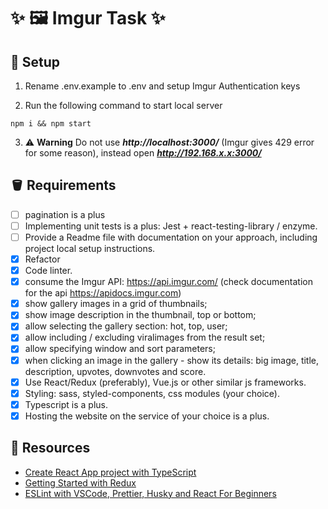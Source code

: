 # ✨ 🖼️ Imgur Task ✨

## 🏃 Setup

1. Rename .env.example to .env and setup Imgur Authentication keys

2. Run the following command to start local server

```ssh
npm i && npm start
```

3. ⚠️ **Warning** Do not use **_*http://localhost:3000/*_** (Imgur gives 429 error for some reason), instead open ***http://192.168.x.x:3000/***

## 🪣 Requirements

- [ ] pagination is a plus
- [ ] Implementing unit tests is a plus: Jest + react-testing-library / enzyme.
- [ ] Provide a Readme file with documentation on your approach, including project local setup instructions.
- [x] Refactor
- [x] Code linter.
- [x] consume the Imgur API: https://api.imgur.com/ (check documentation for the api https://apidocs.imgur.com)
- [x] show gallery images in a grid of thumbnails;
- [x] show image description in the thumbnail, top or bottom;
- [x] allow selecting the gallery section: hot, top, user;
- [x] allow including / excluding viralimages from the result set;
- [x] allow specifying window and sort parameters;
- [x] when clicking an image in the gallery - show its details: big image, title, description, upvotes, downvotes and score.
- [x] Use React/Redux (preferably), Vue.js or other similar js frameworks.
- [x] Styling: sass, styled-components, css modules (your choice).
- [x] Typescript is a plus.
- [x] Hosting the website on the service of your choice is a plus.

## 📝 Resources

- [Create React App project with TypeScript](https://create-react-app.dev/docs/adding-typescript/)
- [Getting Started with Redux](https://redux.js.org/tutorials/quick-start)
- [ESLint with VSCode, Prettier, Husky and React For Beginners](https://www.youtube.com/watch?v=ZXW6Jn6or1w)
